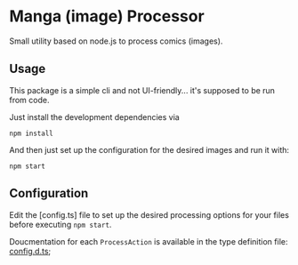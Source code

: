 # Manga (image) Processor

Small utility based on node.js to process comics (images).

## Usage

This package is a simple cli and not UI-friendly... it's supposed to be run from code.

Just install the development dependencies via

```
npm install
```

And then just set up the configuration for the desired images and run it with:

```
npm start
```

## Configuration

Edit the [config.ts] file to set up the desired processing options for your files before executing `npm start`.

Doucmentation for each `ProcessAction` is available in the type definition file: [config.d.ts](./src/config.d.ts);
